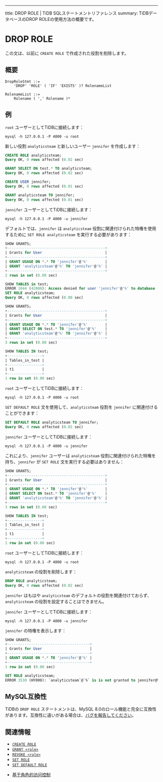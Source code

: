 ---
title: DROP ROLE | TiDB SQLステートメントリファレンス
summary: TiDBデータベースのDROP ROLEの使用方法の概要です。

# DROP ROLE

この文は、以前に `CREATE ROLE` で作成された役割を削除します。

## 概要

```ebnf+diagram
DropRoleStmt ::=
    'DROP' 'ROLE' ( 'IF' 'EXISTS' )? RolenameList

RolenameList ::=
    Rolename ( ',' Rolename )*
```

## 例

`root` ユーザーとしてTiDBに接続します：

```shell
mysql -h 127.0.0.1 -P 4000 -u root
```

新しい役割 `analyticsteam` と新しいユーザー `jennifer` を作成します：

```sql
CREATE ROLE analyticsteam;
Query OK, 0 rows affected (0.02 sec)

GRANT SELECT ON test.* TO analyticsteam;
Query OK, 0 rows affected (0.02 sec)

CREATE USER jennifer;
Query OK, 0 rows affected (0.01 sec)

GRANT analyticsteam TO jennifer;
Query OK, 0 rows affected (0.01 sec)
```

`jennifer` ユーザーとしてTiDBに接続します：

```shell
mysql -h 127.0.0.1 -P 4000 -u jennifer
```

デフォルトでは、`jennifer` は `analyticsteam` 役割に関連付けられた特権を使用するために `SET ROLE analyticsteam` を実行する必要があります：

```sql
SHOW GRANTS;
+---------------------------------------------+
| Grants for User                             |
+---------------------------------------------+
| GRANT USAGE ON *.* TO 'jennifer'@'%'        |
| GRANT 'analyticsteam'@'%' TO 'jennifer'@'%' |
+---------------------------------------------+
2 rows in set (0.00 sec)

SHOW TABLES in test;
ERROR 1044 (42000): Access denied for user 'jennifer'@'%' to database 'test'
SET ROLE analyticsteam;
Query OK, 0 rows affected (0.00 sec)

SHOW GRANTS;
+---------------------------------------------+
| Grants for User                             |
+---------------------------------------------+
| GRANT USAGE ON *.* TO 'jennifer'@'%'        |
| GRANT SELECT ON test.* TO 'jennifer'@'%'    |
| GRANT 'analyticsteam'@'%' TO 'jennifer'@'%' |
+---------------------------------------------+
3 rows in set (0.00 sec)

SHOW TABLES IN test;
+----------------+
| Tables_in_test |
+----------------+
| t1             |
+----------------+
1 row in set (0.00 sec)
```

`root` ユーザーとしてTiDBに接続します：

```shell
mysql -h 127.0.0.1 -P 4000 -u root
```

`SET DEFAULT ROLE` 文を使用して、`analyticsteam` 役割を `jennifer` に関連付けることができます：

```sql
SET DEFAULT ROLE analyticsteam TO jennifer;
Query OK, 0 rows affected (0.02 sec)
```

`jennifer` ユーザーとしてTiDBに接続します：

```shell
mysql -h 127.0.0.1 -P 4000 -u jennifer
```

これにより、`jennifer` ユーザーは `analyticsteam` 役割に関連付けられた特権を持ち、`jennifer` が `SET ROLE` 文を実行する必要はありません：

```sql
SHOW GRANTS;
+---------------------------------------------+
| Grants for User                             |
+---------------------------------------------+
| GRANT USAGE ON *.* TO 'jennifer'@'%'        |
| GRANT SELECT ON test.* TO 'jennifer'@'%'    |
| GRANT 'analyticsteam'@'%' TO 'jennifer'@'%' |
+---------------------------------------------+
3 rows in set (0.00 sec)

SHOW TABLES IN test;
+----------------+
| Tables_in_test |
+----------------+
| t1             |
+----------------+
1 row in set (0.00 sec)
```

`root` ユーザーとしてTiDBに接続します：

```shell
mysql -h 127.0.0.1 -P 4000 -u root
```

`analyticsteam` の役割を削除します：

```sql
DROP ROLE analyticsteam;
Query OK, 0 rows affected (0.02 sec)
```

`jennifer` はもはや `analyticsteam` のデフォルトの役割を関連付けておらず、`analyticsteam` の役割を設定することはできません。

`jennifer` ユーザーとしてTiDBに接続します：

```shell
mysql -h 127.0.0.1 -P 4000 -u jennifer
```

`jennifer` の特権を表示します：

```sql
SHOW GRANTS;
+--------------------------------------+
| Grants for User                      |
+--------------------------------------+
| GRANT USAGE ON *.* TO 'jennifer'@'%' |
+--------------------------------------+
1 row in set (0.00 sec)

SET ROLE analyticsteam;
ERROR 3530 (HY000): `analyticsteam`@`%` is is not granted to jennifer@%
```

## MySQL互換性

TiDBの `DROP ROLE` ステートメントは、MySQL 8.0のロール機能と完全に互換性があります。互換性に違いがある場合は、[バグを報告してください](https://docs.pingcap.com/tidb/stable/support)。

## 関連情報

* [`CREATE ROLE`](/sql-statements/sql-statement-create-role.md)
* [`GRANT <role>`](/sql-statements/sql-statement-grant-role.md)
* [`REVOKE <role>`](/sql-statements/sql-statement-revoke-role.md)
* [`SET ROLE`](/sql-statements/sql-statement-set-role.md)
* [`SET DEFAULT ROLE`](/sql-statements/sql-statement-set-default-role.md)

<CustomContent platform="tidb">

* [基于角色的访问控制](/role-based-access-control.md)

</CustomContent>
